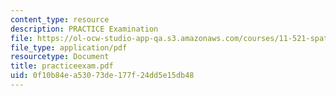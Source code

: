 ```yaml
---
content_type: resource
description: PRACTICE Examination
file: https://ol-ocw-studio-app-qa.s3.amazonaws.com/courses/11-521-spatial-database-management-and-advanced-geographic-information-systems-spring-2003/0f10b84ea53073de177f24dd5e15db48_practiceexam.pdf
file_type: application/pdf
resourcetype: Document
title: practiceexam.pdf
uid: 0f10b84e-a530-73de-177f-24dd5e15db48
---
```

